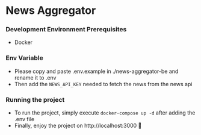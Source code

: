 # News Aggregator
### Development Environment Prerequisites
- Docker

### Env Variable
- Please copy and paste .env.example in ./news-aggregator-be and rename it to .env
- Then add the `NEWS_API_KEY` needed to fetch the news from the news api

### Running the project
- To run the project, simply execute `docker-compose up -d` after adding the .env file
- Finally, enjoy the project on http://localhost:3000 🕺

